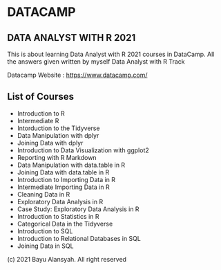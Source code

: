 # DATACAMP 
## DATA ANALYST WITH R 2021

This is about learning Data Analyst with R 2021 courses in DataCamp. All the answers given written by myself Data Analyst with R Track

Datacamp Website : https://www.datacamp.com/

## List of Courses
- Introduction to R
- Intermediate R
- Intorduction to the Tidyverse
- Data Manipulation with dplyr
- Joining Data with dplyr
- Introduction to Data Visualization with ggplot2
- Reporting with R Markdown
- Data Manipulation with data.table in R
- Joining Data with data.table in R
- Introduction to Importing Data in R
- Intermediate Importing Data in R
- Cleaning Data in R
- Exploratory Data Analysis in R
- Case Study: Exploratory Data Analysis in R
- Introduction to Statistics in R
- Categorical Data in the Tidyverse
- Introduction to SQL
- Introduction to Relational Databases in SQL
- Joining Data in SQL

(c) 2021 Bayu Alansyah. All right reserved
